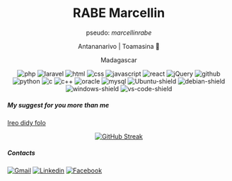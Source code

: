 
<div align="center" >

  <h1>RABE Marcellin</h1>
  <p>pseudo: <i>marcellinrabe</i></p>
  <p>Antananarivo | Toamasina 🌴</p>
  <p>Madagascar</p>
  <div>
  
 ![php](https://img.shields.io/badge/-php-777BB4?logo=php&logoColor=white&style=for-the-badge)
  ![laravel](https://img.shields.io/badge/-laravel-FF2D20?logo=laravel&logoColor=white&style=for-the-badge)
  ![html](https://img.shields.io/badge/-html-E34F26?logo=html5&logoColor=white&style=for-the-badge)
  ![css](https://img.shields.io/badge/-css-1572B6?logo=css3&logoColor=white&style=for-the-badge)
![javascript](https://img.shields.io/badge/-javascript-F7DF1E?logo=javascript&logoColor=black&style=for-the-badge)
![react](https://img.shields.io/badge/-ReactJs-61DAFB?logo=react&logoColor=black&style=for-the-badge)
  ![jQuery](https://img.shields.io/badge/-jQuery-0769AD?logo=jquery&logoColor=white&style=for-the-badge)
![github](https://img.shields.io/badge/-Git-F05032?logo=git&logoColor=white&style=for-the-badge)
  ![python](https://img.shields.io/badge/-python-3776AB?logo=python&logoColor=ffff00&style=for-the-badge)
   ![c](https://img.shields.io/badge/-A8B9CC?logo=c&logoColor=white&style=for-the-badge)
  ![c++](https://img.shields.io/badge/-C%2B%2B-00599C?logo=c%2B%2B&logoColor=white&style=for-the-badge)
![oracle](https://img.shields.io/badge/-oracle-F80000?logo=oracle&logoColor=white&style=for-the-badge)
![mysql](https://img.shields.io/badge/-MySQL-4479A1?logo=mysql&logoColor=white&style=for-the-badge)
![Ubuntu-shield](https://img.shields.io/badge/-ubuntu-E95420?style=for-the-badge&logo=ubuntu&logoColor=white) 
  ![debian-shield](https://img.shields.io/badge/-debian-A81D33?style=for-the-badge&logo=debian&logoColor=white) 
  ![windows-shield](https://img.shields.io/badge/-windows-0078D6?style=for-the-badge&logo=windows) 
  ![vs-code-shield](https://img.shields.io/badge/VS%20Code-blue?style=for-the-badge&logo=visualstudiocode)
  
  </div>
 </div>

<h5 align="left"> My suggest for you more than me </h5>
  
[Ireo didy folo](https://marcellinrabe.github.io/didy-folo/)

<div align="center">
  
[![GitHub Streak](https://github-readme-streak-stats.herokuapp.com/?user=marcellinrabe&theme=default)](https://git.io/streak-stats)
  
  </div>
  
  <h5>Contacts</h5>
  
  <div>
    
  [![Gmail](https://img.shields.io/badge/-Gmail-D14836?style=social&logo=gmail)](mailto:marcellinp20.aps1a@gmail.com) 
  [![Linkedin](https://img.shields.io/badge/-Linkedin-%230077B5.svg?style=social&logo=linkedin)](https://www.linkedin.com/in/marcellinrabe/) 
  [![Facebook](https://img.shields.io/badge/-Facebook-%231877F2.svg?style=social&logo=Facebook)](https://www.facebook.com/rabemarcellin)
    
  </div>

